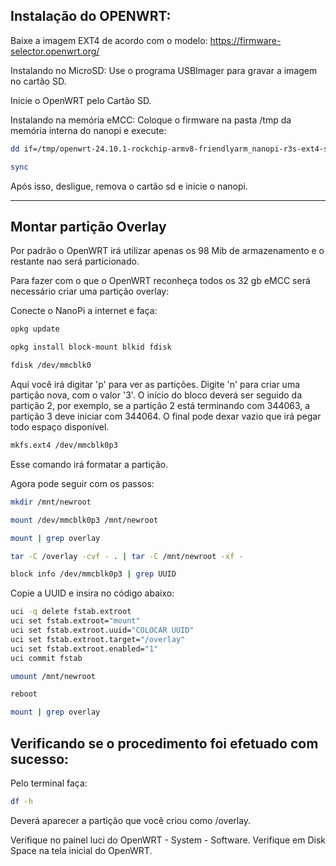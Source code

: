 ## Instalação do OPENWRT:

Baixe a imagem EXT4 de acordo com o modelo: https://firmware-selector.openwrt.org/

Instalando no MicroSD:
Use o programa USBImager para gravar a imagem no cartão SD.

Inicie o OpenWRT pelo Cartão SD.

Instalando na memória eMCC:
Coloque o firmware na pasta /tmp da memória interna do nanopi e execute:
```sh
dd if=/tmp/openwrt-24.10.1-rockchip-armv8-friendlyarm_nanopi-r3s-ext4-sysupgrade.img of=/dev/mmcblk0 bs=4M conv=fsync
````
```sh
sync
```

Após isso, desligue, remova o cartão sd e inicie o nanopi.

---

## Montar partição Overlay

Por padrão o OpenWRT irá utilizar apenas os 98 Mib de armazenamento e o restante nao será particionado.

Para fazer com o que o OpenWRT reconheça todos os 32 gb eMCC será necessário criar uma partição overlay:

Conecte o NanoPi a internet e faça:
```sh
opkg update
```
```sh
opkg install block-mount blkid fdisk
```
```sh
fdisk /dev/mmcblk0
```
Aqui você irá digitar 'p' para ver as partições.
Digite 'n' para criar uma partição nova, com o valor '3'.
O início do bloco deverá ser seguido da partição 2, por exemplo, se a partição 2 está terminando com 344063, a partição 3 deve iniciar com 344064.
O final pode dexar vazio que irá pegar todo espaço disponível.
```sh
mkfs.ext4 /dev/mmcblk0p3
```
Esse comando irá formatar a partição.

Agora pode seguir com os passos:
```sh
mkdir /mnt/newroot
```
```sh
mount /dev/mmcblk0p3 /mnt/newroot
```
```sh
mount | grep overlay
```
```sh
tar -C /overlay -cvf - . | tar -C /mnt/newroot -xf -
```
```sh
block info /dev/mmcblk0p3 | grep UUID
```
Copie a UUID e insira no código abaixo:
```sh
uci -q delete fstab.extroot
uci set fstab.extroot="mount"
uci set fstab.extroot.uuid="COLOCAR UUID"
uci set fstab.extroot.target="/overlay"
uci set fstab.extroot.enabled="1"
uci commit fstab
```
```sh
umount /mnt/newroot
```
```sh
reboot
```
```sh
mount | grep overlay
```


## Verificando se o procedimento foi efetuado com sucesso:

Pelo terminal faça:
```sh
df -h
```
Deverá aparecer a partição que você criou como /overlay.

Verifique no painel luci do OpenWRT - System - Software.
Verifique em Disk Space na tela inicial do OpenWRT.